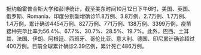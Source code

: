 据约翰霍普金斯大学和彭博统计，截至美东时间10月12日下午6时，美国、英国、俄罗斯、Romania、印度分别新增确诊11.8万例、3.8万例、2.7万例、1.7万例、1.4万例，累计确诊4454万例、827万例、771万例、138万例、3399万例，疫苗接种完毕比率为56.4%、67.7%、30.7%、28.5%、19.7%。此外，巴西、土耳其、法国、伊朗、阿根廷、西班牙、哥伦比亚、意大利、德国、印尼累计确诊超过400万例。目前全球累计确诊2.39亿例，累计死亡486万例。